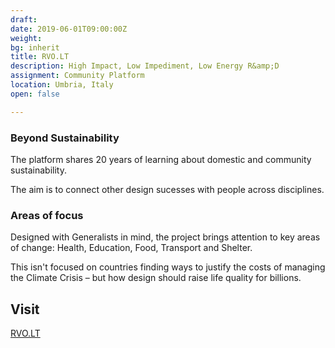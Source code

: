 ```yaml
---
draft: 
date: 2019-06-01T09:00:00Z
weight:
bg: inherit
title: RVO.LT
description: High Impact, Low Impediment, Low Energy R&amp;D
assignment: Community Platform
location: Umbria, Italy
open: false

---
```


<!-- 13 Dec 19 09:00 GMT -->

<!-- Generated: `hugo new default_date.md` -->
<!--
---
title: "Default_date"
date: 2020-03-04T15:54:51Z
draft: 
---
-->

<!--{{/* <flickity src="3si/images/3si-sales.jpg" title="3Si marketing content" selectCell="flkty.selectCell( value, isWrapped, isInstant )" > */}}
-->

### Beyond Sustainability

The platform shares 20 years of learning about domestic and community sustainability.

The aim is to connect other design sucesses with people across&nbsp;disciplines.

<!-- Generalists should share expertise across common areas of focus -->

### Areas of focus

Designed with Generalists in mind, the project brings attention to key areas of change: Health, Education, Food, Transport and Shelter.

This isn't focused on countries finding ways to justify the costs of managing the Climate Crisis – but how design should raise life quality for billions.

## Visit

[RVO.LT](https://rvo.lt/) <!-- Needs updating -->

<!--
## Project in detail-->
